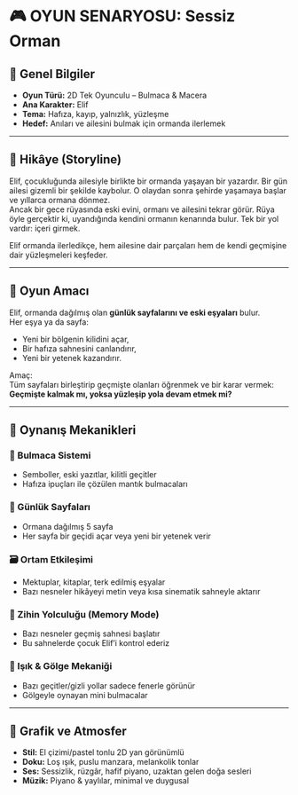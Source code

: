 # 🎮 OYUN SENARYOSU: Sessiz Orman

## 📌 Genel Bilgiler

- **Oyun Türü:** 2D Tek Oyunculu – Bulmaca & Macera
- **Ana Karakter:** Elif
- **Tema:** Hafıza, kayıp, yalnızlık, yüzleşme
- **Hedef:** Anıları ve ailesini bulmak için ormanda ilerlemek

---

## 📖 Hikâye (Storyline)

Elif, çocukluğunda ailesiyle birlikte bir ormanda yaşayan bir yazardır. Bir gün ailesi gizemli bir şekilde kaybolur. O olaydan sonra şehirde yaşamaya başlar ve yıllarca ormana dönmez.  
Ancak bir gece rüyasında eski evini, ormanı ve ailesini tekrar görür. Rüya öyle gerçektir ki, uyandığında kendini ormanın kenarında bulur. Tek bir yol vardır: içeri girmek.

Elif ormanda ilerledikçe, hem ailesine dair parçaları hem de kendi geçmişine dair yüzleşmeleri keşfeder.

---

## 🎯 Oyun Amacı

Elif, ormanda dağılmış olan **günlük sayfalarını ve eski eşyaları** bulur.  
Her eşya ya da sayfa:
- Yeni bir bölgenin kilidini açar,
- Bir hafıza sahnesini canlandırır,
- Yeni bir yetenek kazandırır.

Amaç:  
Tüm sayfaları birleştirip geçmişte olanları öğrenmek ve bir karar vermek: **Geçmişte kalmak mı, yoksa yüzleşip yola devam etmek mi?**

---

## 🧩 Oynanış Mekanikleri

### 🔐 Bulmaca Sistemi
- Semboller, eski yazıtlar, kilitli geçitler
- Hafıza ipuçları ile çözülen mantık bulmacaları

### 📜 Günlük Sayfaları
- Ormana dağılmış 5 sayfa
- Her sayfa bir geçidi açar veya yeni bir yetenek verir

### 🗃 Ortam Etkileşimi
- Mektuplar, kitaplar, terk edilmiş eşyalar
- Bazı nesneler hikâyeyi metin veya kısa sinematik sahneyle aktarır

### 🧠 Zihin Yolculuğu (Memory Mode)
- Bazı nesneler geçmiş sahnesi başlatır
- Bu sahnelerde çocuk Elif’i kontrol ederiz

### 🔦 Işık & Gölge Mekaniği
- Bazı geçitler/gizli yollar sadece fenerle görünür
- Gölgeyle oynayan mini bulmacalar

---

## 🎨 Grafik ve Atmosfer

- **Stil:** El çizimi/pastel tonlu 2D yan görünümlü
- **Doku:** Loş ışık, puslu manzara, melankolik tonlar
- **Ses:** Sessizlik, rüzgâr, hafif piyano, uzaktan gelen doğa sesleri
- **Müzik:** Piyano & yaylılar, minimal ve duygusal


